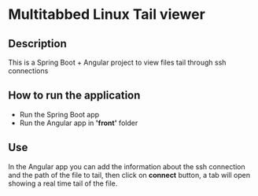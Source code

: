 # Multitabbed Linux Tail viewer

## Description 
This is a Spring Boot + Angular project to view files tail through ssh connections

## How to run the application
- Run the Spring Boot app
- Run the Angular app in **'front'** folder

## Use
In the Angular app you can add the information about the ssh connection and the path of the file to tail, then click on **connect** button, a tab will open showing a real time tail of the file.
